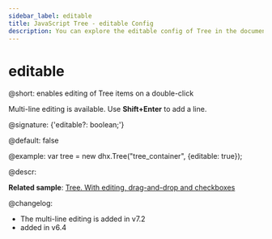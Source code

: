```yaml
---
sidebar_label: editable
title: JavaScript Tree - editable Config 
description: You can explore the editable config of Tree in the documentation of the DHTMLX JavaScript UI library. Browse developer guides and API reference, try out code examples and live demos, and download a free 30-day evaluation version of DHTMLX Suite 7.
---
```


# editable

@short: enables editing of Tree items on a double-click  

Multi-line editing is available. Use **Shift+Enter** to add a line.

@signature: {'editable?: boolean;'}

@default: false

@example:
var tree = new dhx.Tree("tree_container", {editable: true});

@descr:

**Related sample**: [Tree. With editing, drag-and-drop and checkboxes](https://snippet.dhtmlx.com/hyfz6ai7)

@changelog:
- The multi-line editing is added in v7.2
- added in v6.4

[comment]: # (@related:tree/configuration.md#editing-of-items tree/initialization_of_dhtmlxtree.md#initialize-tree)

[comment]: # (@relatedapi: tree/api/tree_edititem_method.md)
